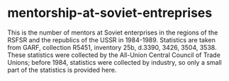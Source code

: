 # mentorship-at-soviet-entreprises
This is the number of mentors at Soviet enterprises in the regions of the RSFSR and the republics of the USSR in 1984-1989. 
Statistics are taken from GARF, collection R5451, inventory 25b, d.3390, 3426, 3504, 3538. These statistics were collected by the All-Union Central Council of Trade Unions; before 1984, statistics were collected by industry, so only a small part of the statistics is provided here.
